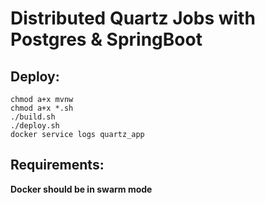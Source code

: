 # Distributed Quartz Jobs with Postgres & SpringBoot
## Deploy:
```
chmod a+x mvnw
chmod a+x *.sh
./build.sh
./deploy.sh
docker service logs quartz_app
```

## Requirements:

**Docker should be in swarm mode**